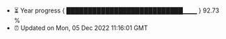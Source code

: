 - ⏳ Year progress { ███████████████████████████▁▁▁ } 92.73 %
- ⏰ Updated on Mon, 05 Dec 2022 11:16:01 GMT

